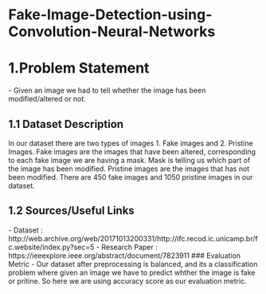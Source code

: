 # Fake-Image-Detection-using-Convolution-Neural-Networks
<h1> 1.Problem Statement</h1>
- Given an image we had to tell whether the image has been modified/altered or not.
<h2> 1.1 Dataset Description </h2>
<p>In our dataset there are two types of images 1. Fake images and 2. Pristine Images. Fake images are the images that have been altered, corresponding to each fake image we are having a mask. Mask is telling us which part of the image has been modified. Pristine images are the images that has not been modified. There are 450 fake images and 1050 pristine images in our dataset.</p>
<h2> 1.2 Sources/Useful Links</h2>
- Dataset : http://web.archive.org/web/20171013200331/http://ifc.recod.ic.unicamp.br/fc.website/index.py?sec=5
- Research Paper : https://ieeexplore.ieee.org/abstract/document/7823911
### Evaluation Metric
- Our dataset after preprocessing is balanced, and its a classification problem where given an image we have to predict whther the image is fake or pritine. So here we are using accuracy score as our evaluation metric.

